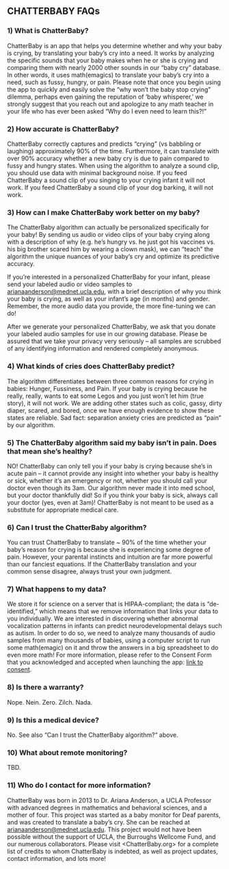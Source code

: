 ## CHATTERBABY FAQs
 
### 1)    What is ChatterBaby?
ChatterBaby is an app that helps you determine whether and why your baby is crying, by translating your baby’s cry into a need. It works by analyzing the specific sounds that your baby makes when he or she is crying and comparing them with nearly 2000 other sounds in our “baby cry” database. In other words, it uses math(emagics) to translate your baby’s cry into a need, such as fussy, hungry, or pain.
Please note that once you begin using the app to quickly and easily solve the “why won’t the baby stop crying” dilemma, perhaps even gaining the reputation of ‘baby whisperer,’ we strongly suggest that you reach out and apologize to any math teacher in your life who has ever been asked “Why do I even need to learn this?!”


### 2)    How accurate is ChatterBaby?
ChatterBaby correctly captures and predicts “crying” (vs babbling or laughing) approximately 90% of the time. Furthermore, it can translate with over 90% accuracy whether a new baby cry is due to pain compared to fussy and hungry states.  When using the algorithm to analyze a sound clip, you should use data with minimal background noise.  If you feed ChatterBaby a sound clip of you singing to your crying infant it will not work. If you feed ChatterBaby a sound clip of your dog barking, it will not work. 



### 3)    How can I make ChatterBaby work better on my baby?
The ChatterBaby algorithm can actually be personalized specifically for your baby! By sending us audio or video clips of your baby crying along with a description of why (e.g. he’s hungry vs. he just got his vaccines vs. his big brother scared him by wearing a clown mask), we can “teach” the algorithm the unique nuances of your baby’s cry and optimize its predictive accuracy.  

If you’re interested in a personalized ChatterBaby for your infant, please send your labeled audio or video samples to <arianaanderson@mednet.ucla.edu>, with a brief description of why you think your baby is crying, as well as your infant’s age (in months) and gender. Remember, the more audio data you provide, the more fine-tuning we can do!

After we generate your personalized ChatterBaby, we ask that you donate your labeled audio samples for use in our growing database. Please be assured that we take your privacy very seriously – all samples are scrubbed of any identifying information and rendered completely anonymous.


### 4)    What kinds of cries does ChatterBaby predict?
The algorithm differentiates between three common reasons for crying in babies: Hunger, Fussiness, and Pain.  If your baby is crying because he really, really, wants to eat some Legos and you just won’t let him (true story), it will not work. We are adding other states such as colic, gassy, dirty diaper, scared, and bored, once we have enough evidence to show these states are reliable.  Sad fact: separation anxiety cries are predicted as “pain” by our algorithm.   
 

### 5)    The ChatterBaby algorithm said my baby isn’t in pain. Does that mean she’s healthy?
NO! ChatterBaby can only tell you if your baby is crying because she’s in acute pain – it cannot provide any insight into whether your baby is healthy or sick, whether it’s an emergency or not, whether you should call your doctor even though its 3am. Our algorithm never made it into med school, but your doctor thankfully did! So if you think your baby is sick, always call your doctor (yes, even at 3am)! ChatterBaby is not meant to be used as a substitute for appropriate medical care.
 

### 6)    Can I trust the ChatterBaby algorithm?
You can trust ChatterBaby to translate ~ 90% of the time whether your baby’s reason for crying is because she is experiencing some degree of pain. However, your parental instincts and intuition are far more powerful than our fanciest equations. If the ChatterBaby translation and your common sense disagree, always trust your own judgment.
 

### 7)    What happens to my data?
We store it for science on a server that is HIPAA-compliant; the data is “de-identified,” which means that we remove information that links your data to you individually. We are interested in discovering whether abnormal vocalization patterns in infants can predict neurodevelopmental delays such as autism. In order to do so, we need to analyze many thousands of audio samples from many thousands of babies, using a computer script to run some math(emagic) on it and throw the answers in a big spreadsheet to do even more math!  For more information, please refer to the Consent Form that you acknowledged and accepted when launching the app: [link to consent](https://docs.google.com/document/d/1Kk5sS_TZco67vvpb4SCk9bvGAR89szXWqlye-AhISpo/edit?usp=sharing).
 

### 8)    Is there a warranty?
Nope. Nein. Zero. Zilch. Nada. 



### 9)    Is this a medical device?
No.  See also “Can I trust the ChatterBaby algorithm?“ above.



### 10) What about remote monitoring?
TBD.



### 11) Who do I contact for more information?
ChatterBaby was born in 2013 to Dr. Ariana Anderson, a UCLA Professor with advanced degrees in mathematics and behavioral sciences, and a mother of four. This project was started as a baby monitor for Deaf parents, and was created to translate a baby’s cry.  She can be reached at <arianaanderson@mednet.ucla.edu>.  This project would not have been possible without the support of UCLA, the Burroughs Wellcome Fund, and our numerous collaborators.  Please visit <ChatterBaby.org> for a complete list of credits to whom ChatterBaby is indebted, as well as project updates, contact information, and lots more!
